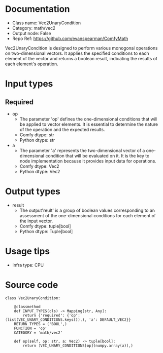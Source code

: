 # Documentation
- Class name: Vec2UnaryCondition
- Category: math/vec2
- Output node: False
- Repo Ref: https://github.com/evanspearman/ComfyMath

Vec2UnaryCondition is designed to perform various monogonal operations on two-dimensional vectors. It applies the specified conditions to each element of the vector and returns a boolean result, indicating the results of each element's operation.

# Input types
## Required
- op
    - The parameter 'op' defines the one-dimensional conditions that will be applied to vector elements. It is essential to determine the nature of the operation and the expected results.
    - Comfy dtype: str
    - Python dtype: str
- a
    - The parameter 'a' represents the two-dimensional vector of a one-dimensional condition that will be evaluated on it. It is the key to node implementation because it provides input data for operations.
    - Comfy dtype: Vec2
    - Python dtype: Vec2

# Output types
- result
    - The output'reult' is a group of boolean values corresponding to an assessment of the one-dimensional conditions for each element of the input vector.
    - Comfy dtype: tuple[bool]
    - Python dtype: Tuple[bool]

# Usage tips
- Infra type: CPU

# Source code
```
class Vec2UnaryCondition:

    @classmethod
    def INPUT_TYPES(cls) -> Mapping[str, Any]:
        return {'required': {'op': (list(VEC_UNARY_CONDITIONS.keys()),), 'a': DEFAULT_VEC2}}
    RETURN_TYPES = ('BOOL',)
    FUNCTION = 'op'
    CATEGORY = 'math/vec2'

    def op(self, op: str, a: Vec2) -> tuple[bool]:
        return (VEC_UNARY_CONDITIONS[op](numpy.array(a)),)
```
